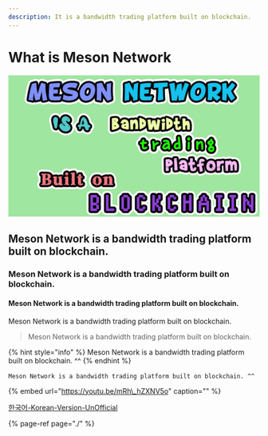 ```yaml
---
description: It is a bandwidth trading platform built on blockchain.
---
```


# What is Meson Network

![Meson Network is a bandwidth trading platform built on blockchain.](.gitbook/assets/meson-network-is.png)

## Meson Network is a bandwidth trading platform built on blockchain.

### Meson Network is a bandwidth trading platform built on blockchain.

#### Meson Network is a bandwidth trading platform built on blockchain.

Meson Network is a bandwidth trading platform built on blockchain.

> Meson Network is a bandwidth trading platform built on blockchain.

{% hint style="info" %}
Meson Network is a bandwidth trading platform built on blockchain. ^^
{% endhint %}

```text
Meson Network is a bandwidth trading platform built on blockchain. ^^
```

{% embed url="https://youtu.be/mRh\_hZXNV5o" caption="" %}

[한국어-Korean-Version-UnOfficial](https://app.gitbook.com/@mesonkr/s/meson-network-korea/deploy-meson/google-cloud-platform)

{% page-ref page="./" %}

